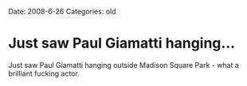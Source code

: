 Date: 2008-6-26
Categories: old

# Just saw Paul Giamatti hanging...

Just saw Paul Giamatti hanging outside Madison Square Park - what a brilliant fucking actor.
